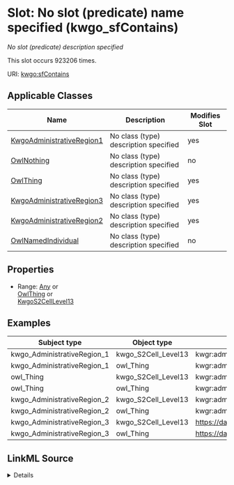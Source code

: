 

# Slot: No slot (predicate) name specified (kwgo_sfContains)


_No slot (predicate) description specified_






This slot occurs 923206 times.


URI: [kwgo:sfContains](http://stko-kwg.geog.ucsb.edu/lod/ontology/sfContains)



<!-- no inheritance hierarchy -->





## Applicable Classes

| Name | Description | Modifies Slot |
| --- | --- | --- |
| [KwgoAdministrativeRegion1](../classes/KwgoAdministrativeRegion1.md) | No class (type) description specified |  yes  |
| [OwlNothing](../classes/OwlNothing.md) | No class (type) description specified |  no  |
| [OwlThing](../classes/OwlThing.md) | No class (type) description specified |  yes  |
| [KwgoAdministrativeRegion3](../classes/KwgoAdministrativeRegion3.md) | No class (type) description specified |  yes  |
| [KwgoAdministrativeRegion2](../classes/KwgoAdministrativeRegion2.md) | No class (type) description specified |  yes  |
| [OwlNamedIndividual](../classes/OwlNamedIndividual.md) | No class (type) description specified |  no  |







## Properties

* Range: [Any](../classes/Any.md)&nbsp;or&nbsp;<br />[OwlThing](../classes/OwlThing.md)&nbsp;or&nbsp;<br />[KwgoS2CellLevel13](../classes/KwgoS2CellLevel13.md)






## Examples

| Subject type | Object type | Example subject | Example object | Occurrences |
| --- | --- | --- | --- | --- |
| kwgo_AdministrativeRegion_1 | kwgo_S2Cell_Level13 | kwgr:administrativeRegion.USA.17 | kwgr:s2.level13.9788714544757997568 | 244704 |
| kwgo_AdministrativeRegion_1 | owl_Thing | kwgr:administrativeRegion.USA.17 | kwgr:s2.level13.9788714544757997568 | 244704 |
| owl_Thing | kwgo_S2Cell_Level13 | kwgr:administrativeRegion.USA.17 | kwgr:s2.level13.9788714544757997568 | 923206 |
| owl_Thing | owl_Thing | kwgr:administrativeRegion.USA.17 | kwgr:s2.level13.9788714544757997568 | 923206 |
| kwgo_AdministrativeRegion_2 | kwgo_S2Cell_Level13 | kwgr:administrativeRegion.USA.17001 | kwgr:s2.level13.9790230015378456576 | 233310 |
| kwgo_AdministrativeRegion_2 | owl_Thing | kwgr:administrativeRegion.USA.17001 | kwgr:s2.level13.9790230015378456576 | 233310 |
| kwgo_AdministrativeRegion_3 | kwgo_S2Cell_Level13 | https://datacommons.org/browser/geoId/1700105742 | kwgr:s2.level13.9790280627273072640 | 195683 |
| kwgo_AdministrativeRegion_3 | owl_Thing | https://datacommons.org/browser/geoId/1700105742 | kwgr:s2.level13.9790280627273072640 | 195683 |




## LinkML Source

<details>

```yaml
name: kwgo_sfContains
annotations:
  count:
    tag: count
    value: 923206
description: No slot (predicate) description specified
title: No slot (predicate) name specified
examples:
- object:
    example_object: kwgr:s2.level13.9788714544757997568
    example_object_type: kwgo_S2Cell_Level13
    example_predicate: kwgo:sfContains
    example_subject: kwgr:administrativeRegion.USA.17
    example_subject_type: kwgo_AdministrativeRegion_1
- object:
    example_object: kwgr:s2.level13.9788714544757997568
    example_object_type: owl_Thing
    example_predicate: kwgo:sfContains
    example_subject: kwgr:administrativeRegion.USA.17
    example_subject_type: kwgo_AdministrativeRegion_1
- object:
    example_object: kwgr:s2.level13.9788714544757997568
    example_object_type: kwgo_S2Cell_Level13
    example_predicate: kwgo:sfContains
    example_subject: kwgr:administrativeRegion.USA.17
    example_subject_type: owl_Thing
- object:
    example_object: kwgr:s2.level13.9788714544757997568
    example_object_type: owl_Thing
    example_predicate: kwgo:sfContains
    example_subject: kwgr:administrativeRegion.USA.17
    example_subject_type: owl_Thing
- object:
    example_object: kwgr:s2.level13.9790230015378456576
    example_object_type: kwgo_S2Cell_Level13
    example_predicate: kwgo:sfContains
    example_subject: kwgr:administrativeRegion.USA.17001
    example_subject_type: kwgo_AdministrativeRegion_2
- object:
    example_object: kwgr:s2.level13.9790230015378456576
    example_object_type: owl_Thing
    example_predicate: kwgo:sfContains
    example_subject: kwgr:administrativeRegion.USA.17001
    example_subject_type: kwgo_AdministrativeRegion_2
- object:
    example_object: kwgr:s2.level13.9790280627273072640
    example_object_type: kwgo_S2Cell_Level13
    example_predicate: kwgo:sfContains
    example_subject: https://datacommons.org/browser/geoId/1700105742
    example_subject_type: kwgo_AdministrativeRegion_3
- object:
    example_object: kwgr:s2.level13.9790280627273072640
    example_object_type: owl_Thing
    example_predicate: kwgo:sfContains
    example_subject: https://datacommons.org/browser/geoId/1700105742
    example_subject_type: kwgo_AdministrativeRegion_3
from_schema: spatial-kg
rank: 1000
slot_uri: kwgo:sfContains
alias: kwgo_sfContains
domain_of:
- kwgo_AdministrativeRegion_1
- kwgo_AdministrativeRegion_2
- kwgo_AdministrativeRegion_3
- owl_Thing
range: Any
any_of:
- range: owl_Thing
- range: kwgo_S2Cell_Level13

```
</details>